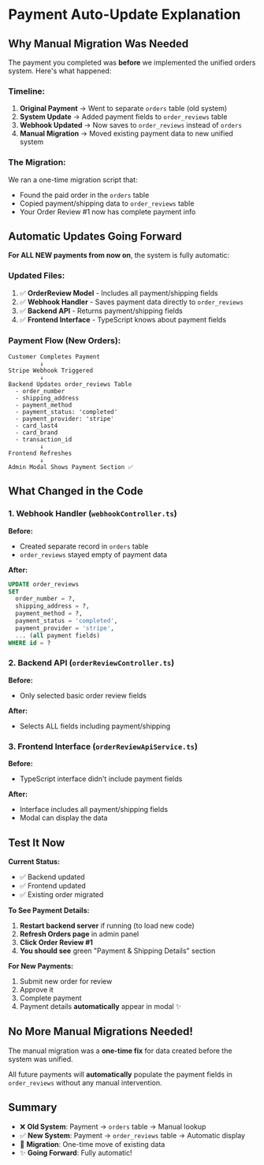 # Payment Auto-Update Explanation

## Why Manual Migration Was Needed

The payment you completed was **before** we implemented the unified orders system. Here's what happened:

### Timeline:
1. **Original Payment** → Went to separate `orders` table (old system)
2. **System Update** → Added payment fields to `order_reviews` table
3. **Webhook Updated** → Now saves to `order_reviews` instead of `orders`
4. **Manual Migration** → Moved existing payment data to new unified system

### The Migration:
We ran a one-time migration script that:
- Found the paid order in the `orders` table
- Copied payment/shipping data to `order_reviews` table
- Your Order Review #1 now has complete payment info

## Automatic Updates Going Forward

**For ALL NEW payments from now on**, the system is fully automatic:

### Updated Files:
1. ✅ **OrderReview Model** - Includes all payment/shipping fields
2. ✅ **Webhook Handler** - Saves payment data directly to `order_reviews`
3. ✅ **Backend API** - Returns payment/shipping fields
4. ✅ **Frontend Interface** - TypeScript knows about payment fields

### Payment Flow (New Orders):
```
Customer Completes Payment
         ↓
Stripe Webhook Triggered
         ↓
Backend Updates order_reviews Table
  - order_number
  - shipping_address
  - payment_method
  - payment_status: 'completed'
  - payment_provider: 'stripe'
  - card_last4
  - card_brand
  - transaction_id
         ↓
Frontend Refreshes
         ↓
Admin Modal Shows Payment Section ✅
```

## What Changed in the Code

### 1. Webhook Handler (`webhookController.ts`)
**Before:**
- Created separate record in `orders` table
- `order_reviews` stayed empty of payment data

**After:**
```sql
UPDATE order_reviews 
SET 
  order_number = ?,
  shipping_address = ?,
  payment_method = ?,
  payment_status = 'completed',
  payment_provider = 'stripe',
  ... (all payment fields)
WHERE id = ?
```

### 2. Backend API (`orderReviewController.ts`)
**Before:**
- Only selected basic order review fields

**After:**
- Selects ALL fields including payment/shipping

### 3. Frontend Interface (`orderReviewApiService.ts`)
**Before:**
- TypeScript interface didn't include payment fields

**After:**
- Interface includes all payment/shipping fields
- Modal can display the data

## Test It Now

**Current Status:**
- ✅ Backend updated
- ✅ Frontend updated
- ✅ Existing order migrated

**To See Payment Details:**
1. **Restart backend server** if running (to load new code)
2. **Refresh Orders page** in admin panel
3. **Click Order Review #1**
4. **You should see** green "Payment & Shipping Details" section

**For New Payments:**
1. Submit new order for review
2. Approve it
3. Complete payment
4. Payment details **automatically** appear in modal ✨

## No More Manual Migrations Needed!

The manual migration was a **one-time fix** for data created before the system was unified. 

All future payments will **automatically** populate the payment fields in `order_reviews` without any manual intervention.

## Summary

- ❌ **Old System**: Payment → `orders` table → Manual lookup
- ✅ **New System**: Payment → `order_reviews` table → Automatic display
- 🔄 **Migration**: One-time move of existing data
- ✨ **Going Forward**: Fully automatic!

